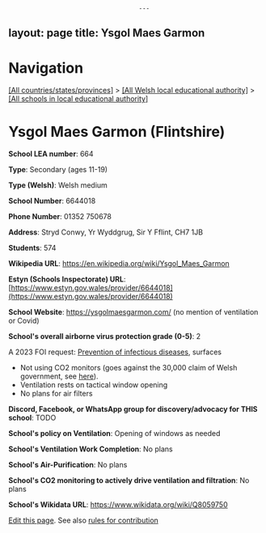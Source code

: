                                         ---
layout: page
title: Ysgol Maes Garmon
---
# Navigation

[[All countries/states/provinces]](../../..) > [[All Welsh local educational authority]](../..) > [[All schools in local educational authority]](..)

# Ysgol Maes Garmon (Flintshire)

**School LEA number**: 664

**Type**: Secondary (ages 11-19)

**Type (Welsh)**: Welsh medium

**School Number**: 6644018

**Phone Number**: 01352 750678

**Address**: Stryd Conwy, Yr Wyddgrug, Sir Y Fflint, CH7 1JB

**Students**: 574

**Wikipedia URL**: <https://en.wikipedia.org/wiki/Ysgol_Maes_Garmon>

**Estyn (Schools Inspectorate) URL**: [https://www.estyn.gov.wales/provider/6644018](https://www.estyn.gov.wales/provider/6644018)

**School Website**: <https://ysgolmaesgarmon.com/> (no mention of ventilation or Covid)

**School's overall airborne virus protection grade (0-5)**: 2

A 2023 FOI request: [Prevention of infectious diseases](https://www.whatdotheyknow.com/request/prevention_of_infectious_disease_2#incoming-2441265), surfaces

* Not using CO2 monitors (goes against the 30,000 claim of Welsh government, see [here](../..)).
* Ventilation rests on tactical window opening
* No plans for air filters

**Discord, Facebook, or WhatsApp group for discovery/advocacy for THIS school**: TODO

**School's policy on Ventilation**: Opening of windows as needed

**School's Ventilation Work Completion**: No plans

**School's Air-Purification**: No plans

**School's CO2 monitoring to actively drive ventilation and filtration**: No plans

**School's Wikidata URL**: <https://www.wikidata.org/wiki/Q8059750>




[Edit this page](https://github.com/ventilate-schools/Wales/edit/prif/./Flintshire/Ysgol_Maes_Garmon.md). See also [rules for contribution](../../../contribution-rules/)